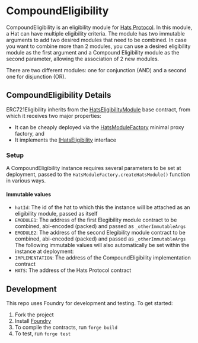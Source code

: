 # CompoundEligibility

CompoundEligibility is an eligibility module for [Hats Protocol](https://github.com/hats-protocol/hats-protocol). In this module, a Hat can have multiple eligibility criteria. The module has two immutable arguments to add two desired modules that need to be combined. In case you want to combine more than 2 modules, you can use a desired eligibility module as the first argument and a Compound Eligibility module as the second parameter, allowing the association of 2 new modules.

There are two different modules: one for conjunction (AND) and a second one for disjunction (OR).

## CompoundEligibility Details

ERC721Eligibility inherits from the
[HatsEligibilityModule](https://github.com/Hats-Protocol/hats-module#hatseligibilitymodule) base contract, from which it
receives two major properties:

- It can be cheaply deployed via the [HatsModuleFactory](https://github.com/Hats-Protocol/hats-module#hatsmodulefactory)
  minimal proxy factory, and
- It implements the
  [IHatsEligibility](https://github.com/Hats-Protocol/hats-protocol/blob/main/src/Interfaces/IHatsEligibility.sol)
  interface

### Setup

A CompoundEligibility instance requires several parameters to be set at deployment, passed to the
`HatsModuleFactory.createHatsModule()` function in various ways.

#### Immutable values

- `hatId`: The id of the hat to which this the instance will be attached as an eligibility module, passed as itself
- `EMODULE1`: The address of the first Elegibility module contract to be combined, abi-encoded (packed) and passed as `_otherImmutableArgs`
- `EMODULE2`: The address of the second Elegibility module contract to be combined, abi-encoded (packed) and passed as `_otherImmutableArgs`
The following immutable values will also automatically be set within the instance at deployment:
- `IMPLEMENTATION`: The address of the CompoundEligibility implementation contract
- `HATS`: The address of the Hats Protocol contract

## Development

This repo uses Foundry for development and testing. To get started:

1. Fork the project
2. Install [Foundry](https://book.getfoundry.sh/getting-started/installation)
3. To compile the contracts, run `forge build`
4. To test, run `forge test`
